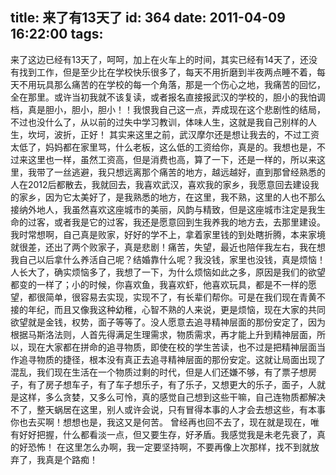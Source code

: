 title: 来了有13天了
id: 364
date: 2011-04-09 16:22:00
tags:
---

来了这边已经有13天了，呵呵，加上在火车上的时间，其实已经有14天了，还没有找到工作，但是至少比在学校快乐很多了，每天不用折磨到半夜两点睡不着，每天不用玩具那么痛苦的在学校的每一个角落，那是一个伤心之地，我痛苦的回忆，全在那里。或许当初我就不该复读，或者报名直接报武汉的学校的，胆小的我怕调档，真是胆小，胆小，胆小！！我恨我自己这一点，弄成现在这个悲剧性的结局，不过也没什么了，从以前的过失中学习教训，体味人生，这就是我自己别样的人生，坎坷，波折，正好！
    其实来这里之前，武汉摩尔还是想让我去的，不过工资太低了，妈妈都在家里骂，什么老板，这么低的工资给你，真是的。我想也是，不过来这里也一样，虽然工资高，但是消费也高，算了一下，还是一样的，所以来这里，我带了一丝逃避，我只想远离那个痛苦的地方，越远越好，直到那曾经熟悉的人在2012后都散去，我就回去，我喜欢武汉，喜欢我的家乡，我愿意回去建设我的家乡，因为它太美好了，是我熟悉的地方，在这里，我不熟，这里的人也不那么接纳外地人，我虽然喜欢这座城市的美丽，风韵与精致，但是这座城市注定是我生命的过客，或者我是它的过客，我还是愿意回到生我养我的地方去，去那里建设。
    我时常想啊，自己真是败家，好好的学不上，拿着家里钱的到处瞎折腾，本来家境就很差，还出了两个败家子，真是悲剧！痛苦，失望，最近也陪伴我左右，我在想我自己以后拿什么养活自己呢？结婚靠什么呢？我没钱，家里也没钱，真是烦恼！
    人长大了，确实烦恼多了，我想了一下，为什么烦恼如此之多，原因是我们的欲望都变的一样了；小的时候，你喜欢鱼，我喜欢虾，他喜欢玩具，都是不一样的愿望，都很简单，很容易去实现，实现不了，有长辈们帮你。可是在我们现在青黄不接的年纪，而且又像我这种幼稚，心智不熟的人来说，更是烦恼，现在大家的共同欲望就是金钱，权势，面子等等了。没人愿意去追寻精神层面的那份安定了，因为根据马斯洛法则，人首先得满足生理需求，物质需求，再才能上升到精神层面，所以，现在大家都在拼命的追寻物质，即使在校的学生苦读，也不过是把精神层面当作追寻物质的捷径，根本没有真正去追寻精神层面的那份安定。这就让局面出现了混乱，我们现在生活在一个物质过剩的时代，但是人们还嫌不够，有了票子想房子，有了房子想车子，有了车子想乐子，有了乐子，又想更大的乐子，面子，人就是这样，多么贪婪，又多么可怜，真的感觉自己想到这些干嘛，自己连物质都解决不了，整天蜗居在这里，别人或许会说，只有冒得本事的人才会去想这些，有本事你也去买啊！想想也是，我这又是何苦。
    曾经再也回不去了，现在就是现在，唯有好好把握，什么都看淡一点，但又要生存，好矛盾。我感觉我是未老先衰了，真的好恐怖！
     在这里怎么办啊，我一定要坚持啊，不要再像上次那样，找不到就放弃了，我真是个路痴！